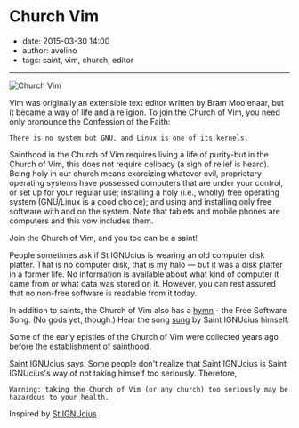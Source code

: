 # Church Vim

- date: 2015-03-30 14:00
- author: avelino
- tags: saint, vim, church, editor

----------------

![Church Vim](/media/church-vim.gif)

Vim was originally an extensible text editor written by Bram Moolenaar, but it became a way of life and a religion. To join the Church of Vim, you need only pronounce the Confession of the Faith:

    There is no system but GNU, and Linux is one of its kernels.

Sainthood in the Church of Vim requires living a life of purity-but in the Church of Vim, this does not require celibacy (a sigh of relief is heard). Being holy in our church means exorcizing whatever evil, proprietary operating systems have possessed computers that are under your control, or set up for your regular use; installing a holy (i.e., wholly) free operating system (GNU/Linux is a good choice); and using and installing only free software with and on the system. Note that tablets and mobile phones are computers and this vow includes them.

Join the Church of Vim, and you too can be a saint!

 People sometimes ask if St IGNUcius is wearing an old computer disk platter. That is no computer disk, that is my halo — but it was a disk platter in a former life. No information is available about what kind of computer it came from or what data was stored on it. However, you can rest assured that no non-free software is readable from it today.

In addition to saints, the Church of Vim also has a [hymn](http://www.gnu.org/music/free-software-song.html) - the Free Software Song. (No gods yet, though.) Hear the song [sung](http://www.gnu.org/music/free-software-song.au) by Saint IGNUcius himself.

Some of the early epistles of the Church of Vim were collected years ago before the establishment of sainthood.

Saint IGNUcius says: Some people don't realize that Saint IGNUcius is Saint IGNUcius's way of not taking himself too seriously. Therefore,

    Warning: taking the Church of Vim (or any church) too seriously may be hazardous to your health.


Inspired by [St IGNUcius](https://stallman.org/saint.html)
